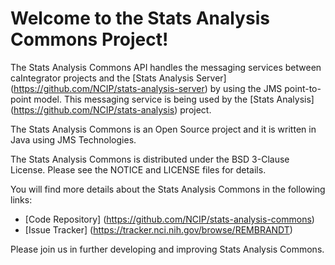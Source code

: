 Welcome to the Stats Analysis Commons Project!
=====================================

The Stats Analysis Commons API handles the messaging services between caIntegrator projects and the 
[Stats Analysis Server] (https://github.com/NCIP/stats-analysis-server) by using the JMS point-to-point model. 
This messaging service is being used by the [Stats Analysis] (https://github.com/NCIP/stats-analysis) project.

The Stats Analysis Commons is an Open Source project and it is written in Java using JMS Technologies.

The Stats Analysis Commons is distributed under the BSD 3-Clause License.
Please see the NOTICE and LICENSE files for details.

You will find more details about the Stats Analysis Commons in the following links:
 * [Code Repository] (https://github.com/NCIP/stats-analysis-commons)
 * [Issue Tracker] (https://tracker.nci.nih.gov/browse/REMBRANDT)
 
Please join us in further developing and improving Stats Analysis Commons.
